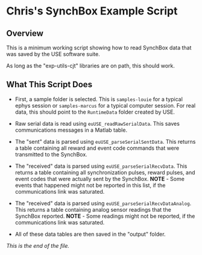 # Chris's SynchBox Example Script

## Overview

This is a minimum working script showing how to read SynchBox data that was
saved by the USE software suite.

As long as the "exp-utils-cjt" libraries are on path, this should work.

## What This Script Does

* First, a sample folder is selected. This is `samples-louie` for a typical
ephys session or `samples-marcus` for a typical computer session. For real
data, this should point to the `RuntimeData` folder created by USE.

* Raw serial data is read using `euUSE_readRawSerialData`. This saves
communications messages in a Matlab table.

* The "sent" data is parsed using `euUSE_parseSerialSentData`. This
returns a table containing all reward and event code commands that were
transmitted to the SynchBox.

* The "received" data is parsed using `euUSE_parseSerialRecvData`. This
returns a table containing all synchronization pulses, reward pulses,
and event codes that were actually sent by the SynchBox. __NOTE__ - Some
events that happened might not be reported in this list, if the
communications link was saturated.

* The "received" data is parsed using `euUSE_parseSerialRecvDataAnalog`.
This returns a table containing analog sensor readings that the SynchBox
reported. __NOTE__ - Some readings might not be reported, if the
communications link was saturated.

* All of these data tables are then saved in the "output" folder.


*This is the end of the file.*

